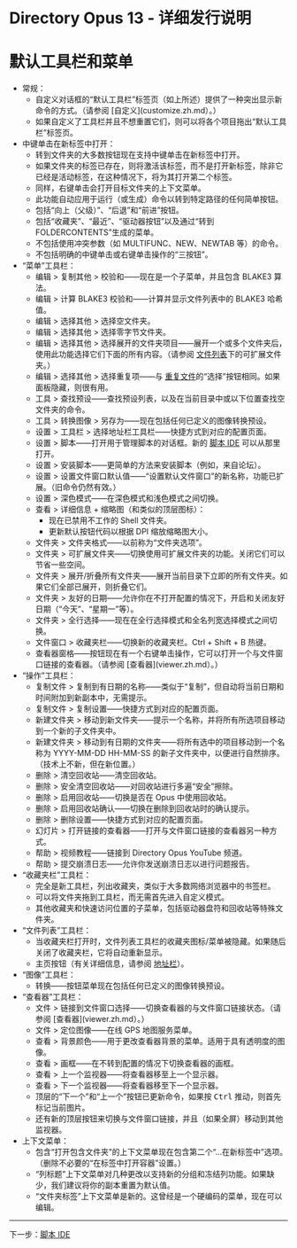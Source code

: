 # Directory Opus 13 - 详细发行说明

# 默认工具栏和菜单

- 常规：
  - 自定义对话框的“默认工具栏”标签页（如上所述）提供了一种突出显示新命令的方式。（请参阅 [自定义](customize.zh.md）。）
  - 如果自定义了工具栏并且不想重置它们，则可以将各个项目拖出“默认工具栏”标签页。
- 中键单击在新标签中打开：
  - 转到文件夹的大多数按钮现在支持中键单击在新标签中打开。
  - 如果文件夹的标签已存在，则将激活该标签，而不是打开新标签，除非它已经是活动标签，在这种情况下，将为其打开第二个标签。
  - 同样，右键单击会打开目标文件夹的上下文菜单。
  - 此功能自动应用于运行（或生成）命令以转到特定路径的任何简单按钮。
  - 包括“向上（父级）”、“后退”和“前进”按钮。
  - 包括“收藏夹”、“最近”、“驱动器按钮”以及通过“转到 FOLDERCONTENTS”生成的菜单。
  - 不包括使用冲突参数（如 MULTIFUNC、NEW、NEWTAB 等）的命令。
  - 不包括明确的中键单击或右键单击操作的“三按钮”。
- “菜单”工具栏：
  - 编辑 > 复制其他 > 校验和——现在是一个子菜单，并且包含 BLAKE3 算法。
  - 编辑 > 计算 BLAKE3 校验和——计算并显示文件列表中的 BLAKE3 哈希值。
  - 编辑 > 选择其他 > 选择空文件夹。
  - 编辑 > 选择其他 > 选择零字节文件夹。
  - 编辑 > 选择其他 > 选择展开的文件夹项目——展开一个或多个文件夹后，使用此功能选择它们下面的所有内容。（请参阅 [文件列表](file_display.zh.md)下的可扩展文件夹。）
  - 编辑 > 选择其他 > 选择重复项——与 [重复文件](duplicates.zh.md)的“选择”按钮相同。如果面板隐藏，则很有用。
  - 工具 > 查找预设——查找预设列表，以及在当前目录中或以下位置查找空文件夹的命令。
  - 工具 > 转换图像 > 另存为——现在包括任何已定义的图像转换预设。
  - 设置 > 工具栏 > 选择地址栏工具栏——快捷方式到对应的配置页面。
  - 设置 > 脚本——打开用于管理脚本的对话框。新的 [脚本 IDE](script_ide.zh.md) 可以从那里打开。
  - 设置 > 安装脚本——更简单的方法来安装脚本（例如，来自论坛）。
  - 设置 > 设置文件窗口默认值——“设置默认文件窗口”的新名称，功能已扩展。（旧命令仍然有效。）
  - 设置 > 深色模式——在深色模式和浅色模式之间切换。
  - 查看 > 详细信息 + 缩略图（和类似的顶层图标）：
    - 现在已禁用不工作的 Shell 文件夹。
    - 更新默认按钮代码以根据 DPI 缩放缩略图大小。
  - 文件夹 > 文件夹格式——以前称为“文件夹选项”。
  - 文件夹 > 可扩展文件夹——切换使用可扩展文件夹的功能。关闭它们可以节省一些空间。
  - 文件夹 > 展开/折叠所有文件夹——展开当前目录下立即的所有文件夹。如果它们全部已展开，则折叠它们。
  - 文件夹 > 友好的日期——允许你在不打开配置的情况下，开启和关闭友好日期（“今天”、“星期一”等）。
  - 文件夹 > 全行选择——现在在全行选择模式和全名列宽选择模式之间切换。
  - 文件窗口 > 收藏夹栏——切换新的收藏夹栏。Ctrl + Shift + B 热键。
  - 查看器窗格——按钮现在有一个右键单击操作，它可以打开一个与文件窗口链接的查看器。（请参阅 [查看器](viewer.zh.md）。）
- “操作”工具栏：
  - 复制文件 > 复制到有日期的名称——类似于“复制”，但自动将当前日期和时间附加到新副本中，无需提示。
  - 复制文件 > 复制设置——快捷方式到对应的配置页面。
  - 新建文件夹 > 移动到新文件夹——提示一个名称，并将所有所选项目移动到一个新的子文件夹中。
  - 新建文件夹 > 移动到有日期的文件夹——将所有选中的项目移动到一个名称为 YYYY-MM-DD HH-MM-SS 的新子文件夹中，以便进行自然排序。（技术上不新，但在新位置。）
  - 删除 > 清空回收站——清空回收站。
  - 删除 > 安全清空回收站——对回收站进行多遍“安全”擦除。
  - 删除 > 启用回收站——切换是否在 Opus 中使用回收站。
  - 删除 > 启用回收站确认——切换在删除到回收站时的确认提示。
  - 删除 > 删除设置——快捷方式到对应的配置页面。
  - 幻灯片 > 打开链接的查看器——打开与文件窗口链接的查看器另一种方式。
  - 帮助 > 视频教程——链接到 Directory Opus YouTube 频道。
  - 帮助 > 提交崩溃日志——允许你发送崩溃日志以进行问题报告。
- “收藏夹栏”工具栏：
  - 完全是新工具栏，列出收藏夹，类似于大多数网络浏览器中的书签栏。
  - 可以将文件夹拖到工具栏，而无需首先进入自定义模式。
  - 其他收藏夹和快速访问位置的子菜单，包括驱动器盘符和回收站等特殊文件夹。
- “文件列表”工具栏：
  - 当收藏夹栏打开时，文件列表工具栏的收藏夹图标/菜单被隐藏。如果随后关闭了收藏夹栏，它将自动重新显示。
  - 主页按钮（有关详细信息，请参阅 [地址栏](location_bar.zh.md)）。
- “图像”工具栏：
  - 转换——按钮菜单现在包括任何已定义的图像转换预设。
- “查看器”工具栏：
  - 文件 > 链接到文件窗口选择——切换查看器的与文件窗口链接状态。（请参阅 [查看器](viewer.zh.md）。）
  - 文件 > 定位图像——在线 GPS 地图服务菜单。
  - 查看 > 背景颜色——用于更改查看器背景的菜单。适用于具有透明度的图像。
  - 查看 > 画框——在不转到配置的情况下切换查看器的画框。
  - 查看 > 上一个监视器——将查看器移至上一个显示器。
  - 查看 > 下一个监视器——将查看器移至下一个显示器。
  - 顶层的“下一个”和“上一个”按钮已更新命令，如果按 <kbd>Ctrl</kbd> 推动，则首先标记当前图片。
  - 还有新的顶层按钮来切换与文件窗口链接，并且（如果全屏）移动到其他监视器。
- 上下文菜单：
  - 包含“打开包含文件夹”的上下文菜单现在包含第二个“...在新标签中”选项。（删除不必要的“在标签中打开容器”设置。）
  - “列标题”上下文菜单对几种更改以支持新的分组和冻结列功能。如果缺少，我们建议将你的副本重置为默认值。
  - “文件夹标签”上下文菜单是新的。这曾经是一个硬编码的菜单，现在可以编辑。

------------------------------------------------------------------------

下一步：[脚本 IDE](/Manual/release_history/opus13_detailed/script_ide.zh.md)
